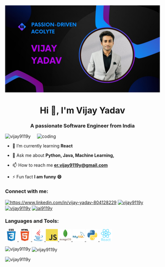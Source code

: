 ![logo](https://github.com/vijay9119y/vijay9119y/blob/main/Blue%20Triagle%20Business%20Proposal%20Presentation%20(17).jpg)
<h1 align="center">Hi 👋, I'm Vijay Yadav</h1>
<h3 align="center">A passionate Software Engineer from India</h3>

<img align="right" alt="coding" width="400" src="https://user-images.githubusercontent.com/55389276/140866485-8fb1c876-9a8f-4d6a-98dc-08c4981eaf70.gif">

<p align="left"> <img src="https://komarev.com/ghpvc/?username=vijay9119y&label=Profile%20views&color=0e75b6&style=flat" alt="vijay9119y" /> </p>

- 🌱 I’m currently learning **React**

- 💬 Ask me about **Python, Java, Machine Learning,**

- 📫 How to reach me **er.vijay9119y@gmail.com**

- ⚡ Fun fact **I am funny 😄**

<h3 align="left">Connect with me:</h3>
<p align="left">
<a href="https://linkedin.com/in/https://www.linkedin.com/in/vijay-yadav-804128229" target="blank"><img align="center" src="https://raw.githubusercontent.com/rahuldkjain/github-profile-readme-generator/master/src/images/icons/Social/linked-in-alt.svg" alt="https://www.linkedin.com/in/vijay-yadav-804128229" height="30" width="40" /></a>
<a href="https://www.codechef.com/users/vijay9119y" target="blank"><img align="center" src="https://cdn.jsdelivr.net/npm/simple-icons@3.1.0/icons/codechef.svg" alt="vijay9119y" height="30" width="40" /></a>
<a href="https://www.leetcode.com/users/vijay9119y" target="blank"><img align="center" src="https://cdn.jsdelivr.net/npm/simple-icons@3.1.0/icons/leetcode.svg" alt="vijay9119y" height="30" width="40" /></a>
<a href="https://www.hackerrank.com/users/jai9119y" target="blank"><img align="center" src="https://cdn.jsdelivr.net/npm/simple-icons@3.1.0/icons/hackerrank.svg" alt="jai9119y" height="30" width="40" /></a>
  
</p>

<h3 align="left">Languages and Tools:</h3>
<p align="left"> <a href="https://www.w3schools.com/css/" target="_blank" rel="noreferrer"> <img src="https://raw.githubusercontent.com/devicons/devicon/master/icons/css3/css3-original-wordmark.svg" alt="css3" width="40" height="40"/> </a> <a href="https://www.w3.org/html/" target="_blank" rel="noreferrer"> <img src="https://raw.githubusercontent.com/devicons/devicon/master/icons/html5/html5-original-wordmark.svg" alt="html5" width="40" height="40"/> </a> <a href="https://www.java.com" target="_blank" rel="noreferrer"> <img src="https://raw.githubusercontent.com/devicons/devicon/master/icons/java/java-original.svg" alt="java" width="40" height="40"/> </a> <a href="https://developer.mozilla.org/en-US/docs/Web/JavaScript" target="_blank" rel="noreferrer"> <img src="https://raw.githubusercontent.com/devicons/devicon/master/icons/javascript/javascript-original.svg" alt="javascript" width="40" height="40"/> </a> <a href="https://www.mongodb.com/" target="_blank" rel="noreferrer"> <img src="https://raw.githubusercontent.com/devicons/devicon/master/icons/mongodb/mongodb-original-wordmark.svg" alt="mongodb" width="40" height="40"/> </a> <a href="https://www.mysql.com/" target="_blank" rel="noreferrer"> <img src="https://raw.githubusercontent.com/devicons/devicon/master/icons/mysql/mysql-original-wordmark.svg" alt="mysql" width="40" height="40"/> </a> <a href="https://www.python.org" target="_blank" rel="noreferrer"> <img src="https://raw.githubusercontent.com/devicons/devicon/master/icons/python/python-original.svg" alt="python" width="40" height="40"/> </a> <a href="https://reactjs.org/" target="_blank" rel="noreferrer"> <img src="https://raw.githubusercontent.com/devicons/devicon/master/icons/react/react-original-wordmark.svg" alt="react" width="40" height="40"/> </a> </p>

<p><img align="left" src="https://github-readme-stats.vercel.app/api/top-langs?username=vijay9119y&show_icons=true&locale=en&layout=compact" alt="vijay9119y" /></p>

<p>&nbsp;<img align="center" src="https://github-readme-stats.vercel.app/api?username=vijay9119y&show_icons=true&locale=en" alt="vijay9119y" /></p>

<p><img align="center" src="https://github-readme-streak-stats.herokuapp.com/?user=vijay9119y&" alt="vijay9119y" /></p>
